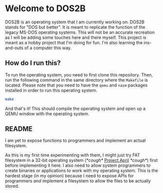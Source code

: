 # Welcome to DOS2B

DOS2B is an operating system that I am currently working on. DOS2B stands for "DOS but better". It is meant to replicate the function of the legacy MS-DOS operating systems. This will not be an accurate recreation as I will be adding some touches here and there myself. This project is meant as a hobby project that I'm doing for fun. I'm also learning the ins-and-outs of a computer this way.

## How do I run this?

To run the operating system, you need to first clone this repository. Then, run the following command in the same directory where the `Makefile` is located. Please note that you need to have the `qemu` and `nasm` packages installed in order to run this operating system.
  
```bash
make
```

And that's it! This should compile the operating system and open up a QEMU window with the operating system.

## README

I am yet to expose functions to programmers and implement an actual filesystem. 

As this is my first time experimenting with them, I might just try FAT filesystem in a 32-bit operating system (*\*cough\** [Project April](https://github.com/aryanjassal/project-april) *\*cough\**) first before implementing it here. I also need to allow system programmers to create binaries or applications to work with my operating system. This is the hardest stage (in my opinion) because I need to expose APIs for programmers *and* implement a filesystem to allow the files to be actually stored.
